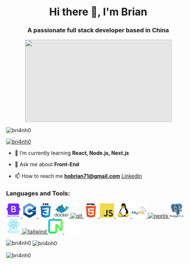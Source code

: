 <h1 align="center">Hi there 👋, I'm Brian</h1>
<h3 align="center">A passionate full stack developer based in China</h3>

<img style="align:center;display: flex;-webkit-user-select: none;margin: auto;cursor: zoom-in;background-color: hsl(0, 0%, 90%);" src="https://user-images.githubusercontent.com/74038190/225813708-98b745f2-7d22-48cf-9150-083f1b00d6c9.gif" width="401" height="225">

<p align="left"> <img src="https://komarev.com/ghpvc/?username=bri4nh0&label=Profile%20views&color=0e75b6&style=flat" alt="bri4nh0" /> </p>

<p align="left"> <a href="https://github.com/ryo-ma/github-profile-trophy"><img src="https://github-profile-trophy.vercel.app/?username=bri4nh0" alt="bri4nh0" /></a> </p>

- 🌱 I’m currently learning **React, Node.js, Next.js**

- 💬 Ask me about **Front-End**

- 📫 How to reach me **hobrian71@gmail.com**
<a href ="https://www.linkedin.com/in/brianho0408/">LinkedIn</a>

<p align="left">
</p>

<h3 align="left">Languages and Tools:</h3>
<p align="left"> <a href="https://getbootstrap.com" target="_blank" rel="noreferrer"> <img src="https://raw.githubusercontent.com/devicons/devicon/master/icons/bootstrap/bootstrap-plain-wordmark.svg" alt="bootstrap" width="40" height="40"/> </a> <a href="https://www.w3schools.com/cpp/" target="_blank" rel="noreferrer"> <img src="https://raw.githubusercontent.com/devicons/devicon/master/icons/cplusplus/cplusplus-original.svg" alt="cplusplus" width="40" height="40"/> </a> <a href="https://www.w3schools.com/css/" target="_blank" rel="noreferrer"> <img src="https://raw.githubusercontent.com/devicons/devicon/master/icons/css3/css3-original-wordmark.svg" alt="css3" width="40" height="40"/> </a> <a href="https://www.docker.com/" target="_blank" rel="noreferrer"> <img src="https://raw.githubusercontent.com/devicons/devicon/master/icons/docker/docker-original-wordmark.svg" alt="docker" width="40" height="40"/> </a> <a href="https://git-scm.com/" target="_blank" rel="noreferrer"> <img src="https://www.vectorlogo.zone/logos/git-scm/git-scm-icon.svg" alt="git" width="40" height="40"/> </a> <a href="https://www.w3.org/html/" target="_blank" rel="noreferrer"> <img src="https://raw.githubusercontent.com/devicons/devicon/master/icons/html5/html5-original-wordmark.svg" alt="html5" width="40" height="40"/> </a> <a href="https://developer.mozilla.org/en-US/docs/Web/JavaScript" target="_blank" rel="noreferrer"> <img src="https://raw.githubusercontent.com/devicons/devicon/master/icons/javascript/javascript-original.svg" alt="javascript" width="40" height="40"/> </a> <a href="https://www.linux.org/" target="_blank" rel="noreferrer"> <img src="https://raw.githubusercontent.com/devicons/devicon/master/icons/linux/linux-original.svg" alt="linux" width="40" height="40"/> </a> <a href="https://www.mysql.com/" target="_blank" rel="noreferrer"> <img src="https://raw.githubusercontent.com/devicons/devicon/master/icons/mysql/mysql-original-wordmark.svg" alt="mysql" width="40" height="40"/> </a> <a href="https://nextjs.org/" target="_blank" rel="noreferrer"> <img src="https://cdn.worldvectorlogo.com/logos/nextjs-2.svg" alt="nextjs" width="40" height="40"/> </a> <a href="https://www.postgresql.org" target="_blank" rel="noreferrer"> <img src="https://raw.githubusercontent.com/devicons/devicon/master/icons/postgresql/postgresql-original-wordmark.svg" alt="postgresql" width="40" height="40"/> </a> <a href="https://reactjs.org/" target="_blank" rel="noreferrer"> <img src="https://raw.githubusercontent.com/devicons/devicon/master/icons/react/react-original-wordmark.svg" alt="react" width="40" height="40"/> </a> <a href="https://tailwindcss.com/" target="_blank" rel="noreferrer"> <img src="https://www.vectorlogo.zone/logos/tailwindcss/tailwindcss-icon.svg" alt="tailwind" width="40" height="40"/> </a> 
<a href="https://neon.com/" target="_blank" rel="noreferrer"> <img src="images/neon.png" alt="neon" width="40" height="40"/> </a> <a href="https://render.com/" target="_blank" rel="noreferrer"> <img src="images/render.png" alt="render" width="40" height="40"/> </a>  </p>

<p><img align="left" src="https://github-readme-stats.vercel.app/api/top-langs?username=bri4nh0&show_icons=true&locale=en&layout=compact" alt="bri4nh0" /></p>

<p>&nbsp;<img align="center" src="https://github-readme-stats.vercel.app/api?username=bri4nh0&show_icons=true&locale=en" alt="bri4nh0" /></p>

<p><img align="center" src="https://github-readme-streak-stats.herokuapp.com/?user=bri4nh0&" alt="bri4nh0" /></p>

